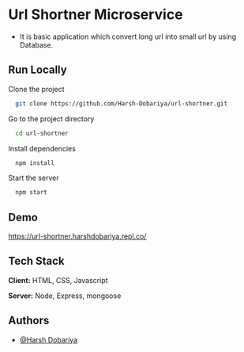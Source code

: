 
# Url Shortner Microservice

- It is basic application which convert long url into small url by using
Database.
## Run Locally

Clone the project

```bash
  git clone https://github.com/Harsh-Dobariya/url-shortner.git
```

Go to the project directory

```bash
  cd url-shortner
```

Install dependencies

```bash
  npm install
```

Start the server

```bash
  npm start
```
## Demo

https://url-shortner.harshdobariya.repl.co/

## Tech Stack

**Client:** HTML, CSS, Javascript

**Server:** Node, Express, mongoose


## Authors

- [@Harsh Dobariya](https://github.com/Harsh-Dobariya)

